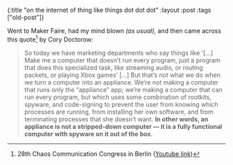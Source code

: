 {:title "on the internet of thing like things dot dot dot"
:layout :post
 :tags ["old-post"]}



Went to Maker Faire, had my mind blown _(as usual)_, and then came across this quote[^1] by Cory Doctorow:



> So today we have marketing departments who say things like ‘[…] Make me a computer that doesn’t run every program, just a program that does this specialized task, like streaming audio, or routing packets, or playing Xbox games’ […] But that’s not what we do when we turn a computer into an appliance. We’re not making a computer that runs only the “appliance” app; we’re making a computer that can run every program, but which uses some combination of rootkits, spyware, and code-signing to prevent the user from knowing which processes are running, from installing her own software, and from terminating processes that she doesn’t want. **In other words, an appliance is not a stripped-down computer — it is a fully functional computer with spyware on it out of the box.**



[^1]: 28th Chaos Communication Congress in Berlin ([Youtube link](https://www.youtube.com/watch?v=HUEvRyemKSg&feature=youtu.be))
